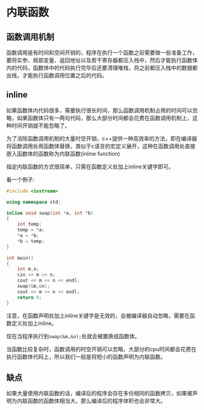# 内联函数    

## 函数调用机制    
函数调用是有时间和空间开销的，程序在执行一个函数之前需要做一些准备工作，要将实参、局部变量、返回地址以及若干寄存器都压入栈中，然后才能执行函数体内的代码，函数体中的代码执行完毕后还要清理堆栈，将之前都压入栈中的数据都出栈，才能执行函数调用位置之后的代码。    

## inline    
如果函数体内代码很多，需要执行很长时间，那么函数调用机制占用的时间可以忽略，如果函数体只有一两句代码，那么大部分时间都会花费在函数调用机制上，这种时间开销就不能忽略了。    

为了消除函数调用机制的大量时空开销，c++提供一种高效率的方法，即在编译器将函数调用处用函数体替换，类似于c语言的宏定义展开，这种在函数调用处直接嵌入函数体的函数称为内联函数(inline function)     

指定内联函数的方式很简单，只需在函数定义处加上inline关键字即可。    

看一个例子:    

```c++
#include <iostream>    

using namespace std;

inline void swap(int *a, int *b)
{
    int temp;
    temp = *a;
    *a = *b;
    *b = temp;
}

int main()
{
    int m,n;
    cin >> m >> n;
    cout << m << n << endl;
    swap(&m,&n);
    cout << m << n << endl;
    return 0;
}   
```     

注意，在函数声明处加上inline关键字是无效的，会被编译器自动忽略，需要在函数定义处加上inline。     

现在当程序执行到`swap(&m,&n);`处就会被置换成函数体。       

当函数比较复杂时，函数调用的时空开销可以忽略，大部分的cpu时间都会花费在执行函数体代码上，所以我们一般是将短小的函数声明为内联函数。     



## 缺点    

如果大量使用内联函数的话，编译后的程序会存在多份相同的函数拷贝，如果被声明为内联函数的函数体相当大，那么编译后的程序体积也会非常大。    

